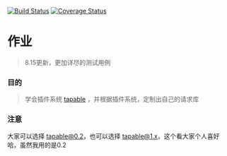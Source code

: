 [![Build Status](https://www.travis-ci.org/TinyScript/homework2.svg?branch=master)](https://www.travis-ci.org/TinyScript/homework2)
[![Coverage Status](https://coveralls.io/repos/github/TinyScript/homework2/badge.svg?branch=master)](https://coveralls.io/github/TinyScript/homework2?branch=master)
# 作业

> 8.15更新，更加详尽的测试用例

### 目的

> 学会插件系统 [tapable](https://github.com/webpack/tapable) ，并根据插件系统，定制出自己的请求库

### 注意

大家可以选择 tapable@0.2，也可以选择 tapable@1.x，这个看大家个人喜好哈，虽然我用的是0.2
